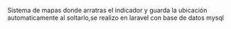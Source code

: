 Sistema de mapas donde arratras el indicador y guarda la ubicación automaticamente al soltarlo,se realizo en laravel con base de datos mysql
